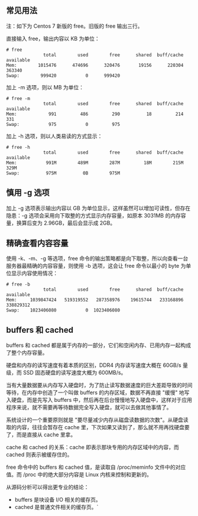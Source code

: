 ## 常见用法
注：如下为 Centos 7 新版的 free。旧版的 free 输出三行。

直接输入 free，输出内容以 KB 为单位：
```
# free 
              total        used        free      shared  buff/cache   available
Mem:        1015476      474696      320476       19156      220304      363340
Swap:        999420           0      999420
```
加上 -m 选项，则以 MB 为单位：
```
# free -m
              total        used        free      shared  buff/cache   available
Mem:            991         486         290          18         214         331
Swap:           975           0         975
```
加上 -h 选项，则以人类易读的方式显示：
```
# free -h
              total        used        free      shared  buff/cache   available
Mem:           991M        489M        287M         18M        215M        329M
Swap:          975M          0B        975M
```

## 慎用 -g 选项
加上 -g 选项表示输出内容以 GB 为单位显示，这样虽然可以增加可读性，但存在隐患：-g 选项会采用向下取整的方式显示内存容量，如原本 3031MB 的内存容量，换算后变为 2.96GB，最后会显示成 2GB。

## 精确查看内容容量
使用 -k、-m、-g 等选项，free 命令的输出策略都是向下取整，所以向查看一台服务器最精确的内容容量，则使用 -b 选项，这会让 free 命令以最小的 byte 为单位显示内容使用情况：
```
# free -b
              total        used        free      shared  buff/cache   available
Mem:     1039847424   519319552   287358976    19615744   233168896   338829312
Swap:    1023406080           0  1023406080
```

## buffers 和 cached
buffers 和 cached 都是属于内存的一部分，它们和空闲内存、已用内存一起构成了整个内存容量。

硬盘和内存的读写速度有着本质的区别，DDR4 内存读写速度大概在 60GB/s 量级，而 SSD 固态硬盘的读写速度大概为 600MB/s。

当有大量数据要从内存写入硬盘时，为了防止读写数据速度的巨大差距导致的时间等待，在内存中创造了一个叫做 buffers 的内存区域，数据不再直接 "缓慢" 地写入硬盘，而是先写入 buffers 中，然后再在后台慢慢地写入硬盘中，这样对于应用程序来说，就不需要再等待数据完全写入硬盘，就可以去做其他事情了。

系统设计的一个重要原则就是 "要尽量减少内存从磁盘读数据的次数"。从硬盘读取的内容，往往会暂存在 cache 里，下次如果又读到了，那么就不用再找硬盘要了，而是直接从 cache 里拿。

cache 和 cached 的关系：cache 即表示那块专用的内存区域中的内容，而 cached 则表示被缓存住的。

free 命令中的 buffers 和 cached 值，是读取自 /proc/meminfo 文件中的对应值。而 /proc 中的绝大部分内容是 Linux 内核来控制和更新的。

从源码分析可以得出更专业的结论：
- buffers 是块设备 I/O 相关的缓存页。
- cached 是普通文件相关的缓存页。`
